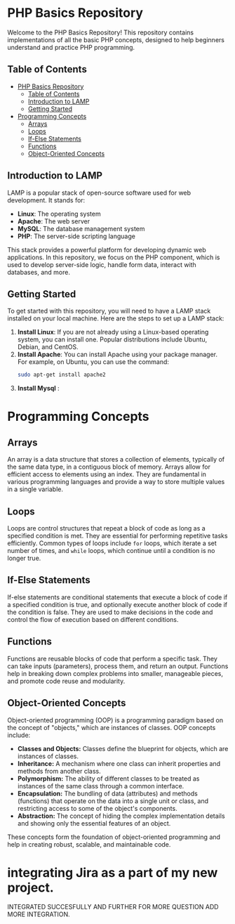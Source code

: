 # PHP Basics Repository

Welcome to the PHP Basics Repository! This repository contains implementations of all the basic PHP concepts, designed to help beginners understand and practice PHP programming.

## Table of Contents

- [PHP Basics Repository](#php-basics-repository)
  - [Table of Contents](#table-of-contents)
  - [Introduction to LAMP](#introduction-to-lamp)
  - [Getting Started](#getting-started)
- [Programming Concepts](#programming-concepts)
  - [Arrays](#arrays)
  - [Loops](#loops)
  - [If-Else Statements](#if-else-statements)
  - [Functions](#functions)
  - [Object-Oriented Concepts](#object-oriented-concepts)

## Introduction to LAMP

LAMP is a popular stack of open-source software used for web development. It stands for:

- **Linux**: The operating system
- **Apache**: The web server
- **MySQL**: The database management system
- **PHP**: The server-side scripting language

This stack provides a powerful platform for developing dynamic web applications. In this repository, we focus on the PHP component, which is used to develop server-side logic, handle form data, interact with databases, and more.

## Getting Started

To get started with this repository, you will need to have a LAMP stack installed on your local machine. Here are the steps to set up a LAMP stack:

1. **Install Linux**: If you are not already using a Linux-based operating system, you can install one. Popular distributions include Ubuntu, Debian, and CentOS.
2. **Install Apache**: You can install Apache using your package manager. For example, on Ubuntu, you can use the command:
   ```sh
   sudo apt-get install apache2 
3. **Install Mysql** : 

# Programming Concepts

## Arrays
An array is a data structure that stores a collection of elements, typically of the same data type, in a contiguous block of memory. Arrays allow for efficient access to elements using an index. They are fundamental in various programming languages and provide a way to store multiple values in a single variable.

## Loops
Loops are control structures that repeat a block of code as long as a specified condition is met. They are essential for performing repetitive tasks efficiently. Common types of loops include `for` loops, which iterate a set number of times, and `while` loops, which continue until a condition is no longer true.

## If-Else Statements
If-else statements are conditional statements that execute a block of code if a specified condition is true, and optionally execute another block of code if the condition is false. They are used to make decisions in the code and control the flow of execution based on different conditions.

## Functions
Functions are reusable blocks of code that perform a specific task. They can take inputs (parameters), process them, and return an output. Functions help in breaking down complex problems into smaller, manageable pieces, and promote code reuse and modularity.

## Object-Oriented Concepts
Object-oriented programming (OOP) is a programming paradigm based on the concept of "objects," which are instances of classes. OOP concepts include:

- **Classes and Objects:** Classes define the blueprint for objects, which are instances of classes.
- **Inheritance:** A mechanism where one class can inherit properties and methods from another class.
- **Polymorphism:** The ability of different classes to be treated as instances of the same class through a common interface.
- **Encapsulation:** The bundling of data (attributes) and methods (functions) that operate on the data into a single unit or class, and restricting access to some of the object's components.
- **Abstraction:** The concept of hiding the complex implementation details and showing only the essential features of an object.

These concepts form the foundation of object-oriented programming and help in creating robust, scalable, and maintainable code.


# integrating Jira as a part of my new project. 
INTEGRATED SUCCESFULLY AND FURTHER FOR MORE QUESTION ADD MORE INTEGRATION. 
